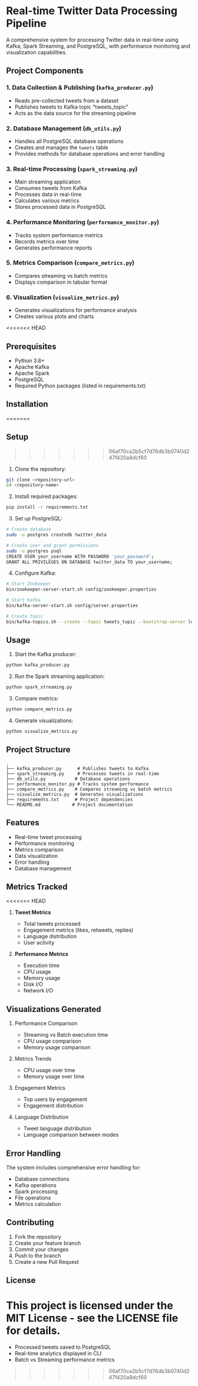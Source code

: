 # Real-time Twitter Data Processing Pipeline

A comprehensive system for processing Twitter data in real-time using Kafka, Spark Streaming, and PostgreSQL, with performance monitoring and visualization capabilities.

## Project Components

### 1. Data Collection & Publishing (`kafka_producer.py`)
- Reads pre-collected tweets from a dataset
- Publishes tweets to Kafka topic "tweets_topic"
- Acts as the data source for the streaming pipeline

### 2. Database Management (`db_utils.py`)
- Handles all PostgreSQL database operations
- Creates and manages the `tweets` table
- Provides methods for database operations and error handling

### 3. Real-time Processing (`spark_streaming.py`)
- Main streaming application
- Consumes tweets from Kafka
- Processes data in real-time
- Calculates various metrics
- Stores processed data in PostgreSQL

### 4. Performance Monitoring (`performance_monitor.py`)
- Tracks system performance metrics
- Records metrics over time
- Generates performance reports

### 5. Metrics Comparison (`compare_metrics.py`)
- Compares streaming vs batch metrics
- Displays comparison in tabular format

### 6. Visualization (`visualize_metrics.py`)
- Generates visualizations for performance analysis
- Creates various plots and charts

<<<<<<< HEAD
## Prerequisites

- Python 3.8+
- Apache Kafka
- Apache Spark
- PostgreSQL
- Required Python packages (listed in requirements.txt)

## Installation
=======
## Setup
>>>>>>> 06af70ca2b5cf7d76db3b0740d247f420a8dcf60

1. Clone the repository:
```bash
git clone <repository-url>
cd <repository-name>
```

2. Install required packages:
```bash
pip install -r requirements.txt
```

3. Set up PostgreSQL:
```bash
# Create database
sudo -u postgres createdb twitter_data

# Create user and grant permissions
sudo -u postgres psql
CREATE USER your_username WITH PASSWORD 'your_password';
GRANT ALL PRIVILEGES ON DATABASE twitter_data TO your_username;
```

4. Configure Kafka:
```bash
# Start Zookeeper
bin/zookeeper-server-start.sh config/zookeeper.properties

# Start Kafka
bin/kafka-server-start.sh config/server.properties

# Create topic
bin/kafka-topics.sh --create --topic tweets_topic --bootstrap-server localhost:9092 --partitions 1 --replication-factor 1
```

## Usage

1. Start the Kafka producer:
```bash
python kafka_producer.py
```

2. Run the Spark streaming application:
```bash
python spark_streaming.py
```

3. Compare metrics:
```bash
python compare_metrics.py
```

4. Generate visualizations:
```bash
python visualize_metrics.py
```

## Project Structure

```
.
├── kafka_producer.py      # Publishes tweets to Kafka
├── spark_streaming.py     # Processes tweets in real-time
├── db_utils.py           # Database operations
├── performance_monitor.py # Tracks system performance
├── compare_metrics.py    # Compares streaming vs batch metrics
├── visualize_metrics.py  # Generates visualizations
├── requirements.txt      # Project dependencies
└── README.md            # Project documentation
```

## Features

- Real-time tweet processing
- Performance monitoring
- Metrics comparison
- Data visualization
- Error handling
- Database management

## Metrics Tracked

<<<<<<< HEAD
1. **Tweet Metrics**
   - Total tweets processed
   - Engagement metrics (likes, retweets, replies)
   - Language distribution
   - User activity

2. **Performance Metrics**
   - Execution time
   - CPU usage
   - Memory usage
   - Disk I/O
   - Network I/O

## Visualizations Generated

1. Performance Comparison
   - Streaming vs Batch execution time
   - CPU usage comparison
   - Memory usage comparison

2. Metrics Trends
   - CPU usage over time
   - Memory usage over time

3. Engagement Metrics
   - Top users by engagement
   - Engagement distribution

4. Language Distribution
   - Tweet language distribution
   - Language comparison between modes

## Error Handling

The system includes comprehensive error handling for:
- Database connections
- Kafka operations
- Spark processing
- File operations
- Metrics calculation

## Contributing

1. Fork the repository
2. Create your feature branch
3. Commit your changes
4. Push to the branch
5. Create a new Pull Request

## License

This project is licensed under the MIT License - see the LICENSE file for details. 
=======
- Processed tweets saved to PostgreSQL
- Real-time analytics displayed in CLI
- Batch vs Streaming performance metrics 
>>>>>>> 06af70ca2b5cf7d76db3b0740d247f420a8dcf60
